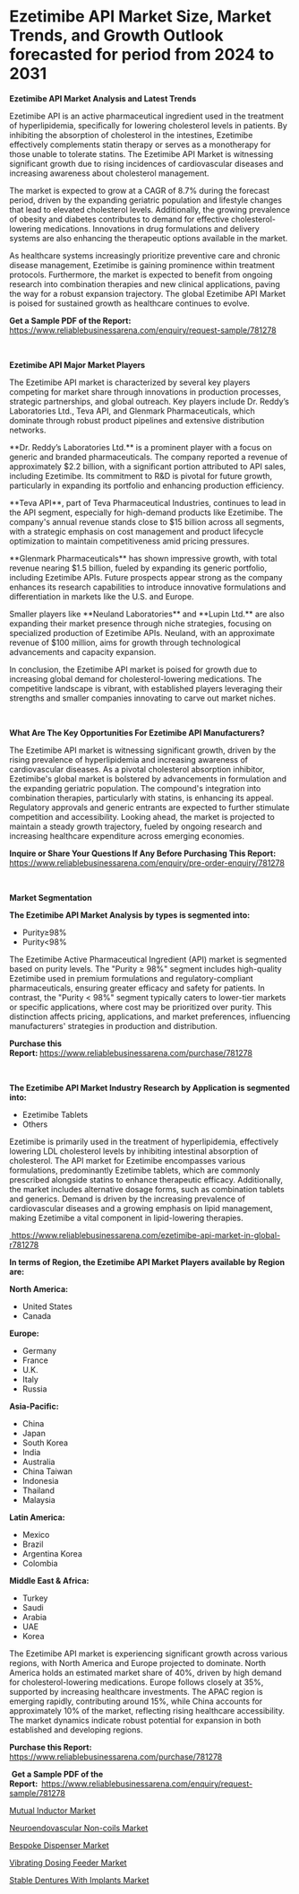 <p><h1>Ezetimibe API Market Size, Market Trends, and Growth Outlook forecasted for period from 2024 to 2031</h1></p><p><strong>Ezetimibe API Market Analysis and Latest Trends</strong></p>
<p><p>Ezetimibe API is an active pharmaceutical ingredient used in the treatment of hyperlipidemia, specifically for lowering cholesterol levels in patients. By inhibiting the absorption of cholesterol in the intestines, Ezetimibe effectively complements statin therapy or serves as a monotherapy for those unable to tolerate statins. The Ezetimibe API Market is witnessing significant growth due to rising incidences of cardiovascular diseases and increasing awareness about cholesterol management.</p><p>The market is expected to grow at a CAGR of 8.7% during the forecast period, driven by the expanding geriatric population and lifestyle changes that lead to elevated cholesterol levels. Additionally, the growing prevalence of obesity and diabetes contributes to demand for effective cholesterol-lowering medications. Innovations in drug formulations and delivery systems are also enhancing the therapeutic options available in the market.</p><p>As healthcare systems increasingly prioritize preventive care and chronic disease management, Ezetimibe is gaining prominence within treatment protocols. Furthermore, the market is expected to benefit from ongoing research into combination therapies and new clinical applications, paving the way for a robust expansion trajectory. The global Ezetimibe API Market is poised for sustained growth as healthcare continues to evolve.</p></p>
<p><strong>Get a Sample PDF of the Report:&nbsp;</strong> <a href="https://www.reliablebusinessarena.com/enquiry/request-sample/781278?utm_campaign=1399&utm_medium=2&utm_source=Github&utm_content=ia&utm_term=15102024&utm_id=ezetimibe-api">https://www.reliablebusinessarena.com/enquiry/request-sample/781278</a></p>
<p>&nbsp;</p>
<p><strong>Ezetimibe API Major Market Players</strong></p>
<p><p>The Ezetimibe API market is characterized by several key players competing for market share through innovations in production processes, strategic partnerships, and global outreach. Key players include Dr. Reddy’s Laboratories Ltd., Teva API, and Glenmark Pharmaceuticals, which dominate through robust product pipelines and extensive distribution networks.</p><p>**Dr. Reddy’s Laboratories Ltd.** is a prominent player with a focus on generic and branded pharmaceuticals. The company reported a revenue of approximately $2.2 billion, with a significant portion attributed to API sales, including Ezetimibe. Its commitment to R&D is pivotal for future growth, particularly in expanding its portfolio and enhancing production efficiency.</p><p>**Teva API**, part of Teva Pharmaceutical Industries, continues to lead in the API segment, especially for high-demand products like Ezetimibe. The company's annual revenue stands close to $15 billion across all segments, with a strategic emphasis on cost management and product lifecycle optimization to maintain competitiveness amid pricing pressures. </p><p>**Glenmark Pharmaceuticals** has shown impressive growth, with total revenue nearing $1.5 billion, fueled by expanding its generic portfolio, including Ezetimibe APIs. Future prospects appear strong as the company enhances its research capabilities to introduce innovative formulations and differentiation in markets like the U.S. and Europe.</p><p>Smaller players like **Neuland Laboratories** and **Lupin Ltd.** are also expanding their market presence through niche strategies, focusing on specialized production of Ezetimibe APIs. Neuland, with an approximate revenue of $100 million, aims for growth through technological advancements and capacity expansion.</p><p>In conclusion, the Ezetimibe API market is poised for growth due to increasing global demand for cholesterol-lowering medications. The competitive landscape is vibrant, with established players leveraging their strengths and smaller companies innovating to carve out market niches.</p></p>
<p>&nbsp;</p>
<p><strong>What Are The Key Opportunities For Ezetimibe API Manufacturers?</strong></p>
<p><p>The Ezetimibe API market is witnessing significant growth, driven by the rising prevalence of hyperlipidemia and increasing awareness of cardiovascular diseases. As a pivotal cholesterol absorption inhibitor, Ezetimibe's global market is bolstered by advancements in formulation and the expanding geriatric population. The compound's integration into combination therapies, particularly with statins, is enhancing its appeal. Regulatory approvals and generic entrants are expected to further stimulate competition and accessibility. Looking ahead, the market is projected to maintain a steady growth trajectory, fueled by ongoing research and increasing healthcare expenditure across emerging economies.</p></p>
<p><strong>Inquire or Share Your Questions If Any Before Purchasing This Report:</strong> <a href="https://www.reliablebusinessarena.com/enquiry/pre-order-enquiry/781278?utm_campaign=1399&utm_medium=2&utm_source=Github&utm_content=ia&utm_term=15102024&utm_id=ezetimibe-api">https://www.reliablebusinessarena.com/enquiry/pre-order-enquiry/781278</a></p>
<p>&nbsp;</p>
<p><strong>Market Segmentation</strong></p>
<p><strong>The Ezetimibe API Market Analysis by types is segmented into:</strong></p>
<p><ul><li>Purity≥98%</li><li>Purity<98%</li></ul></p>
<p><p>The Ezetimibe Active Pharmaceutical Ingredient (API) market is segmented based on purity levels. The "Purity ≥ 98%" segment includes high-quality Ezetimibe used in premium formulations and regulatory-compliant pharmaceuticals, ensuring greater efficacy and safety for patients. In contrast, the "Purity < 98%" segment typically caters to lower-tier markets or specific applications, where cost may be prioritized over purity. This distinction affects pricing, applications, and market preferences, influencing manufacturers' strategies in production and distribution.</p></p>
<p><strong>Purchase this Report:&nbsp;</strong><a href="https://www.reliablebusinessarena.com/purchase/781278?utm_campaign=1399&utm_medium=2&utm_source=Github&utm_content=ia&utm_term=15102024&utm_id=ezetimibe-api">https://www.reliablebusinessarena.com/purchase/781278</a></p>
<p>&nbsp;</p>
<p><strong>The Ezetimibe API Market Industry Research by Application is segmented into:</strong></p>
<p><ul><li>Ezetimibe Tablets</li><li>Others</li></ul></p>
<p><p>Ezetimibe is primarily used in the treatment of hyperlipidemia, effectively lowering LDL cholesterol levels by inhibiting intestinal absorption of cholesterol. The API market for Ezetimibe encompasses various formulations, predominantly Ezetimibe tablets, which are commonly prescribed alongside statins to enhance therapeutic efficacy. Additionally, the market includes alternative dosage forms, such as combination tablets and generics. Demand is driven by the increasing prevalence of cardiovascular diseases and a growing emphasis on lipid management, making Ezetimibe a vital component in lipid-lowering therapies.</p></p>
<p><a href="https://www.reliablebusinessarena.com/ezetimibe-api-market-in-global-r781278?utm_campaign=1399&utm_medium=2&utm_source=Github&utm_content=ia&utm_term=15102024&utm_id=ezetimibe-api">&nbsp;https://www.reliablebusinessarena.com/ezetimibe-api-market-in-global-r781278</a></p>
<p><strong>In terms of Region, the Ezetimibe API Market Players available by Region are:</strong></p>
<p>
    <p> <strong> North America: </strong>
        <ul>
            <li>United States</li>
            <li>Canada</li>
        </ul>
        </p> 
    <p> <strong> Europe: </strong>
        <ul>
            <li>Germany</li>
            <li>France</li>
            <li>U.K.</li>
            <li>Italy</li>
            <li>Russia</li>
        </ul>
        </p> 
    <p> <strong> Asia-Pacific: </strong>
        <ul>
            <li>China</li>
            <li>Japan</li>
            <li>South Korea</li>
            <li>India</li>
            <li>Australia</li>
            <li>China Taiwan</li>
            <li>Indonesia</li>
            <li>Thailand</li>
            <li>Malaysia</li>
        </ul>
        </p> 
    <p> <strong> Latin America: </strong>
        <ul>
            <li>Mexico</li>
            <li>Brazil</li>
            <li>Argentina Korea</li>
            <li>Colombia</li>
        </ul>
        </p> 
    <p> <strong> Middle East & Africa: </strong>
        <ul>
            <li>Turkey</li>
            <li>Saudi</li>
            <li>Arabia</li>
            <li>UAE</li>
            <li>Korea</li>
        </ul>
    </p>
    </p>
<p><p>The Ezetimibe API market is experiencing significant growth across various regions, with North America and Europe projected to dominate. North America holds an estimated market share of 40%, driven by high demand for cholesterol-lowering medications. Europe follows closely at 35%, supported by increasing healthcare investments. The APAC region is emerging rapidly, contributing around 15%, while China accounts for approximately 10% of the market, reflecting rising healthcare accessibility. The market dynamics indicate robust potential for expansion in both established and developing regions.</p></p>
<p><strong>Purchase this Report: </strong><a href="https://www.reliablebusinessarena.com/purchase/781278?utm_campaign=1399&utm_medium=2&utm_source=Github&utm_content=ia&utm_term=15102024&utm_id=ezetimibe-api">https://www.reliablebusinessarena.com/purchase/781278</a></p>
<p>&nbsp;<strong>Get a Sample PDF of the Report:&nbsp;&nbsp;</strong><a href="https://www.reliablebusinessarena.com/enquiry/request-sample/781278?utm_campaign=1399&utm_medium=2&utm_source=Github&utm_content=ia&utm_term=15102024&utm_id=ezetimibe-api">https://www.reliablebusinessarena.com/enquiry/request-sample/781278</a></p>
<p><strong></strong></p>
<p><p><a href="https://www.linkedin.com/pulse/mutual-inductor-market-segmentation-geographical-regions-forcast-puckf?trk=public_post_embed_feed-article-content&utm_campaign=1399&utm_medium=2&utm_source=Github&utm_content=ia&utm_term=15102024&utm_id=ezetimibe-api">Mutual Inductor Market</a></p><p><a href="https://www.linkedin.com/pulse/neuroendovascular-non-coils-market-essentials-key-players-gcate?utm_campaign=1399&utm_medium=2&utm_source=Github&utm_content=ia&utm_term=15102024&utm_id=ezetimibe-api">Neuroendovascular Non-coils Market</a></p><p><a href="https://www.linkedin.com/pulse/bespoke-dispenser-market-analysis-product-segmentation-regional-l2ejf?trk=public_post_embed_feed-article-content&utm_campaign=1399&utm_medium=2&utm_source=Github&utm_content=ia&utm_term=15102024&utm_id=ezetimibe-api">Bespoke Dispenser Market</a></p><p><a href="https://www.linkedin.com/pulse/vibrating-dosing-feeder-market-segmentation-in-depth-analysis-fdwie?utm_campaign=1399&utm_medium=2&utm_source=Github&utm_content=ia&utm_term=15102024&utm_id=ezetimibe-api">Vibrating Dosing Feeder Market</a></p><p><a href="https://www.linkedin.com/pulse/stable-dentures-implants-market-global-insights-sales-trends-r8sxc?trk=public_post_embed_feed-article-content&utm_campaign=1399&utm_medium=2&utm_source=Github&utm_content=ia&utm_term=15102024&utm_id=ezetimibe-api">Stable Dentures With Implants Market</a></p></p>